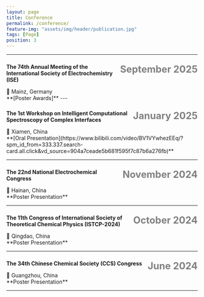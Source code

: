 ```yaml
---
layout: page
title: Conference
permalink: /conference/
feature-img: "assets/img/header/publication.jpg"
tags: [Page]
position: 3
---
```



---

###  <span style="float: right;font-size: 25px; font-weight: bold; color: gray;">**September 2025**</span>  
**The 74th Annual Meeting of the International Society of Electrochemistry (ISE)** 
<div>📍 Mainz, Germany</div> 
**[Poster Awards]** 
---

###  <span style="float: right;font-size: 25px; font-weight: bold; color: gray;">**January 2025**</span>  
**The 1st Workshop on Intelligent Computational Spectroscopy of Complex Interfaces** 
<div>📍 Xiamen, China</div> 
**[Oral Presentation](https://www.bilibili.com/video/BV1VYwhezEEq/?spm_id_from=333.337.search-card.all.click&vd_source=904a7ceade5b681f595f7c87b6a276fb)** 

---

###  <span style="float: right;font-size: 25px; font-weight: bold; color: gray;">**November 2024**</span>   
**The 22nd National Electrochemical Congress**
<div>📍 Hainan, China</div>
**Poster Presentation** 

---

###  <span style="float: right;font-size: 25px; font-weight: bold; color: gray;">**October 2024**</span>  
**The 11th Congress of International Society of Theoretical Chemical Physics (ISTCP-2024)**
<div>📍 Qingdao, China</div> 
**Poster Presentation** 

---

###  <span style="float: right;font-size: 25px; font-weight: bold; color: gray;">**June 2024**</span>   
**The 34th Chinese Chemical Society (CCS) Congress** 
<div>📍 Guangzhou, China</div> 
**Poster Presentation** 

---



